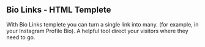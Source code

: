 ## Bio Links - HTML Templete

With Bio Links templete you can turn a single link into many.  (for example, in your Instagram Profile Bio). A helpful tool direct your visitors where they need to go.